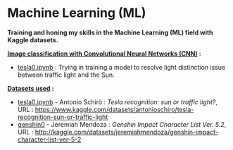 # Machine Learning (ML) 
**Training and honing my skills in the Machine Learning (ML) field with Kaggle datasets.**


**<ins>Image classification with Convolutional Neural Networks (CNN)</ins> :**

- [<ins>tesla0.ipynb</ins>](https://github.com/L3N-L3N/machine_learning/blob/main/tesla0.ipynb) : Trying in training a model to resolve light distinction issue between traffic light and the Sun.

**<ins>Datasets used</ins> :** 

- [<ins>tesla0.ipynb</ins>](https://github.com/L3N-L3N/machine_learning/blob/main/tesla0.ipynb) - Antonio Schirò : *Tesla recognition: sun or traffic light?*, URL : https://www.kaggle.com/datasets/antonioschiro/tesla-recognition-sun-or-traffic-light
- <ins>genshin0</ins> - Jeremiah Mendoza : *Genshin Impact Character List Ver. 5.2*, URL : http://kaggle.com/datasets/jeremiahmendoza/genshin-impact-character-list-ver-5-2
